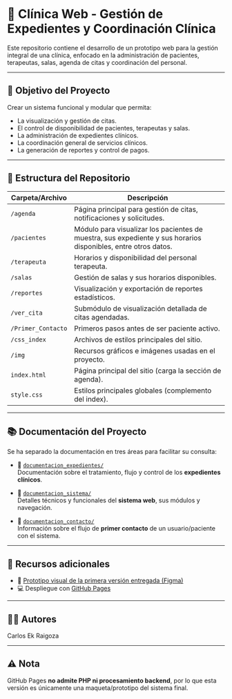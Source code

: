 # 🏥 Clínica Web - Gestión de Expedientes y Coordinación Clínica

Este repositorio contiene el desarrollo de un prototipo web para la gestión integral de una clínica, enfocado en la administración de pacientes, terapeutas, salas, agenda de citas y coordinación del personal.

---

## 📌 Objetivo del Proyecto

Crear un sistema funcional y modular que permita:

- La visualización y gestión de citas.
- El control de disponibilidad de pacientes, terapeutas y salas.
- La administración de expedientes clínicos.
- La coordinación general de servicios clínicos.
- La generación de reportes y control de pagos.

---

## 📁 Estructura del Repositorio

| Carpeta/Archivo       | Descripción |
|------------------------|-------------|
| `/agenda`              | Página principal para gestión de citas, notificaciones y solicitudes. |
| `/pacientes`           | Módulo para visualizar los pacientes de muestra, sus expediente y sus  horarios disponibles, entre otros datos. |
| `/terapeuta`           | Horarios y disponibilidad del personal terapeuta. |
| `/salas`               | Gestión de salas y sus horarios disponibles. |
| `/reportes`            | Visualización y exportación de reportes estadísticos. |
| `/ver_cita`            | Submódulo de visualización detallada de citas agendadas. |
| `/Primer_Contacto`     | Primeros pasos antes de ser paciente activo. |
| `/css_index`           | Archivos de estilos principales del sitio. |
| `/img`                 | Recursos gráficos e imágenes usadas en el proyecto. |
| `index.html`           | Página principal del sitio (carga la sección de agenda). |
| `style.css`            | Estilos principales globales (complemento del index). |

---

## 📚 Documentación del Proyecto

Se ha separado la documentación en tres áreas para facilitar su consulta:

- 📄 [`documentacion_expedientes/`](./documentacion_expedientes)  
  Documentación sobre el tratamiento, flujo y control de los **expedientes clínicos**.

- 📄 [`documentacion_sistema/`](./documentacion_sistema)  
  Detalles técnicos y funcionales del **sistema web**, sus módulos y navegación.

- 📄 [`documentacion_contacto/`](./documentacion_contacto)  
  Información sobre el flujo de **primer contacto** de un usuario/paciente con el sistema.

---

## 🔗 Recursos adicionales

- 🎨 [Prototipo visual de la primera versión entregada (Figma)](https://www.figma.com/design/kp0EV8D1mdzI2OQcKCoEz1/Expedientes_Cl%C3%ADnica?node-id=1051169-107&m=dev&t=eBp5dQeB45w8M59l-1)
- 💻 Despliegue con [GitHub Pages](https://carlosekraigoza.github.io/ClinicaWeb/)

---

## 👨‍💻 Autores

Carlos Ek Raigoza



---

## ⚠️ Nota

GitHub Pages **no admite PHP ni procesamiento backend**, por lo que esta versión es únicamente una maqueta/prototipo del sistema final.

